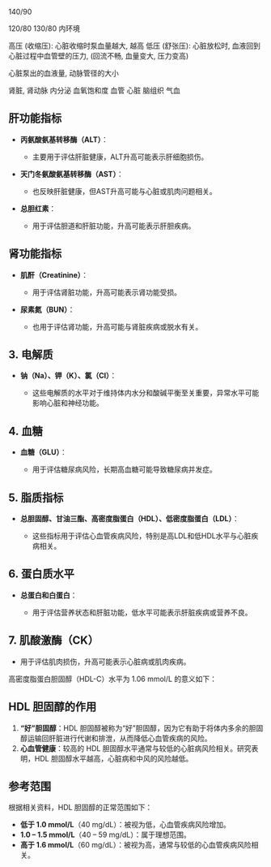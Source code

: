 

140/90

120/80
130/80
内环境

高压 (收缩压): 心脏收缩时泵血量越大, 越高
低压 (舒张压): 心脏放松时, 血液回到心脏过程中血管壁的压力, (回流不畅, 血量变大, 压力变高)

心脏泵出的血液量, 
动脉管径的大小


肾脏, 肾动脉
内分泌
血氧饱和度
血管
心脏
脑组织
气血


## **肝功能指标**

- **丙氨酸氨基转移酶（ALT）**：
    
    - 主要用于评估肝脏健康，ALT升高可能表示肝细胞损伤。
    
- **天门冬氨酸氨基转移酶（AST）**：
    
    - 也反映肝脏健康，但AST升高可能与心脏或肌肉问题相关。
    
- **总胆红素**：
    
    - 用于评估胆道和肝脏功能，升高可能表示肝胆疾病。
## **肾功能指标**

- **肌酐（Creatinine）**：
    
    - 用于评估肾脏功能，升高可能表示肾功能受损。
    
- **尿素氮（BUN）**：
    
    - 也用于评估肾功能，升高可能与肾脏疾病或脱水有关。
    

## 3. **电解质**

- **钠（Na）、钾（K）、氯（Cl）**：
    
    - 这些电解质的水平对于维持体内水分和酸碱平衡至关重要，异常水平可能影响心脏和神经功能。
    

## 4. **血糖**

- **血糖（GLU）**：
    
    - 用于评估糖尿病风险，长期高血糖可能导致糖尿病并发症。
    

## 5. **脂质指标**

- **总胆固醇、甘油三酯、高密度脂蛋白（HDL）、低密度脂蛋白（LDL）**：
    
    - 这些指标用于评估心血管疾病风险，特别是高LDL和低HDL水平与心脏疾病相关。
    

## 6. **蛋白质水平**

- **总蛋白和白蛋白**：
    
    - 用于评估营养状态和肝脏功能，低水平可能表示肝脏疾病或营养不良。
    

## 7. **肌酸激酶（CK）**

- 用于评估肌肉损伤，升高可能表示心脏病或肌肉疾病。


高密度脂蛋白胆固醇（HDL-C）水平为 1.06 mmol/L 的意义如下：

## HDL 胆固醇的作用

1. **“好”胆固醇**：HDL 胆固醇被称为“好”胆固醇，因为它有助于将体内多余的胆固醇运输回肝脏进行代谢和排泄，从而降低心血管疾病的风险。
2. **心血管健康**：较高的 HDL 胆固醇水平通常与较低的心脏病风险相关。研究表明，HDL 胆固醇水平越高，心脏病和中风的风险越低。

## 参考范围

根据相关资料，HDL 胆固醇的正常范围如下：

- **低于 1.0 mmol/L**（40 mg/dL）：被视为低，心血管疾病风险增加。
- **1.0 – 1.5 mmol/L**（40 – 59 mg/dL）：属于理想范围。
- **高于 1.6 mmol/L**（60 mg/dL）：被视为高，通常与较低的心血管疾病风险相关。
